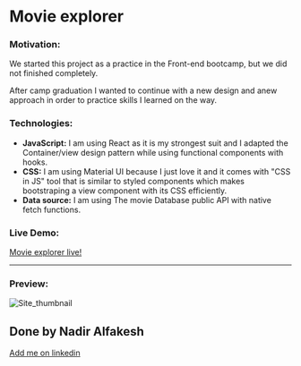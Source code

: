 # Movie explorer

### Motivation: 

We started this project as a practice in the Front-end bootcamp, but we did not finished completely. 

After camp graduation I wanted to continue with a new design and anew approach in order to practice skills I learned on the way. 

### Technologies: 

- **JavaScript:** I am using React as it is my strongest suit and I adapted the Container/view design pattern while using functional components with hooks.
- **CSS:** I am using Material UI because I just love it and it comes with "CSS in JS" tool that is similar to styled components which makes bootstraping a view component with its CSS efficiently. 
- **Data source:** I am using The movie Database public API with native fetch functions. 

### Live Demo: 

[Movie explorer live!](https://naderalfakesh.github.io/movie-explorer)

------

### Preview: 

![Site_thumbnail](https://github.com/naderalfakesh/movie-explorer/Site_thumbnail.jpg)





## Done by Nadir Alfakesh 

[Add me on linkedin](https://www.linkedin.com/in/nadir-alfakesh)